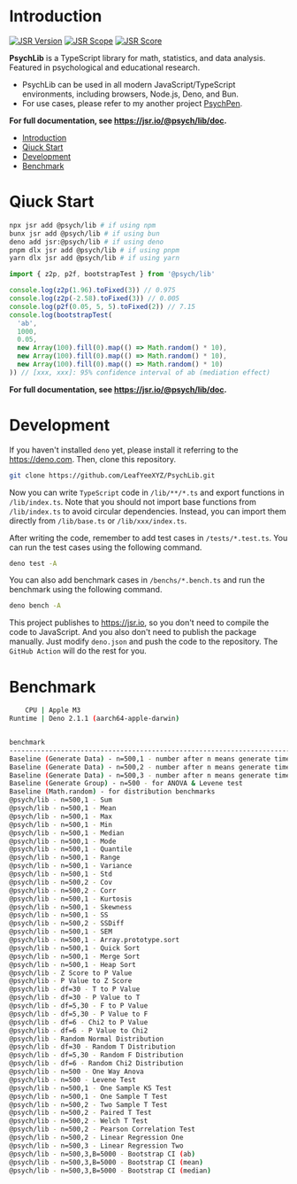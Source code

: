 # Introduction

[![JSR Version](https://jsr.io/badges/@psych/lib)](https://jsr.io/@psych/lib) [![JSR Scope](https://jsr.io/badges/@psych)](https://jsr.io/@psych) [![JSR Score](https://jsr.io/badges/@psych/lib/score)](https://jsr.io/@psych/lib/score)

**PsychLib** is a TypeScript library for math, statistics, and data analysis. Featured in psychological and educational research.

- PsychLib can be used in all modern JavaScript/TypeScript environments, including browsers, Node.js, Deno, and Bun.
- For use cases, please refer to my another project [PsychPen](https://github.com/LeafYeeXYZ/PsychPen).

**For full documentation, see <https://jsr.io/@psych/lib/doc>.**

- [Introduction](#introduction)
- [Qiuck Start](#qiuck-start)
- [Development](#development)
- [Benchmark](#benchmark)

# Qiuck Start

```bash
npx jsr add @psych/lib # if using npm
bunx jsr add @psych/lib # if using bun
deno add jsr:@psych/lib # if using deno
pnpm dlx jsr add @psych/lib # if using pnpm
yarn dlx jsr add @psych/lib # if using yarn
```

```typescript
import { z2p, p2f, bootstrapTest } from '@psych/lib'

console.log(z2p(1.96).toFixed(3)) // 0.975
console.log(z2p(-2.58).toFixed(3)) // 0.005
console.log(p2f(0.05, 5, 5).toFixed(2)) // 7.15
console.log(bootstrapTest(
  'ab',
  1000,
  0.05,
  new Array(100).fill(0).map(() => Math.random() * 10),
  new Array(100).fill(0).map(() => Math.random() * 10),
  new Array(100).fill(0).map(() => Math.random() * 10)
)) // [xxx, xxx]: 95% confidence interval of ab (mediation effect)
```

**For full documentation, see <https://jsr.io/@psych/lib/doc>.**

# Development

If you haven't installed `deno` yet, please install it referring to the <https://deno.com>. Then, clone this repository.

```bash
git clone https://github.com/LeafYeeXYZ/PsychLib.git
```

Now you can write `TypeScript` code in `/lib/**/*.ts` and export functions in `/lib/index.ts`. Note that you should not import base functions from `/lib/index.ts` to avoid circular dependencies. Instead, you can import them directly from `/lib/base.ts` or `/lib/xxx/index.ts`.

After writing the code, remember to add test cases in `/tests/*.test.ts`. You can run the test cases using the following command.

```bash
deno test -A
```

You can also add benchmark cases in `/benchs/*.bench.ts` and run the benchmark using the following command.

```bash
deno bench -A
```

This project publishes to <https://jsr.io>, so you don't need to compile the code to JavaScript. And you also don't need to publish the package manually. Just modify `deno.json` and push the code to the repository. The `GitHub Action` will do the rest for you.

# Benchmark

```bash
    CPU | Apple M3
Runtime | Deno 2.1.1 (aarch64-apple-darwin)


benchmark                                                                  time/iter (avg)        iter/s      (min … max)           p75      p99     p995
-------------------------------------------------------------------------- ----------------------------- --------------------- --------------------------
Baseline (Generate Data) - n=500,1 - number after n means generate times            8.5 µs       117,900 (  7.0 µs … 119.3 µs)   8.3 µs  12.6 µs  16.2 µs
Baseline (Generate Data) - n=500,2 - number after n means generate times           17.8 µs        56,030 ( 14.4 µs …  95.2 µs)  19.2 µs  27.0 µs  61.9 µs
Baseline (Generate Data) - n=500,3 - number after n means generate times           28.6 µs        34,940 ( 21.9 µs … 108.6 µs)  33.8 µs  68.5 µs  77.5 µs
Baseline (Generate Group) - n=500 - for ANOVA & Levene test                         9.8 µs       102,300 (  8.0 µs … 392.2 µs)   9.6 µs  13.4 µs  16.7 µs
Baseline (Math.random) - for distribution benchmarks                                3.9 ns   256,800,000 (  3.2 ns … 163.8 ns)   3.6 ns  10.2 ns  14.4 ns
@psych/lib - n=500,1 - Sum                                                          9.6 µs       104,000 (  7.3 µs … 128.2 µs)  11.1 µs  14.0 µs  14.9 µs
@psych/lib - n=500,1 - Mean                                                         9.5 µs       105,000 (  7.2 µs …  99.2 µs)  11.0 µs  13.4 µs  14.6 µs
@psych/lib - n=500,1 - Max                                                          9.2 µs       108,100 (  8.6 µs …  14.5 µs)   8.8 µs  14.5 µs  14.5 µs
@psych/lib - n=500,1 - Min                                                          8.9 µs       112,900 (  8.6 µs …  11.0 µs)   8.8 µs  11.0 µs  11.0 µs
@psych/lib - n=500,1 - Median                                                      32.0 µs        31,260 ( 27.0 µs … 171.2 µs)  33.7 µs  39.1 µs  43.4 µs
@psych/lib - n=500,1 - Mode                                                        53.3 µs        18,770 ( 45.3 µs … 433.4 µs)  54.2 µs  80.0 µs 122.0 µs
@psych/lib - n=500,1 - Quantile                                                    33.5 µs        29,890 ( 27.1 µs …   1.6 ms)  33.5 µs  64.1 µs 116.2 µs
@psych/lib - n=500,1 - Range                                                        9.6 µs       104,300 (  7.6 µs … 215.7 µs)   9.2 µs  14.1 µs  15.9 µs
@psych/lib - n=500,1 - Variance                                                    10.0 µs       100,200 (  7.5 µs … 128.9 µs)   9.2 µs  17.2 µs  18.8 µs
@psych/lib - n=500,1 - Std                                                          9.4 µs       106,200 (  7.6 µs … 118.0 µs)   9.2 µs  13.0 µs  14.6 µs
@psych/lib - n=500,2 - Cov                                                         20.1 µs        49,630 ( 15.2 µs … 169.2 µs)  22.1 µs  28.8 µs  42.9 µs
@psych/lib - n=500,2 - Corr                                                        21.8 µs        45,790 ( 15.8 µs … 163.7 µs)  24.8 µs  36.2 µs  39.0 µs
@psych/lib - n=500,1 - Kurtosis                                                    26.4 µs        37,930 ( 23.1 µs … 180.0 µs)  27.4 µs  34.0 µs  36.7 µs
@psych/lib - n=500,1 - Skewness                                                    27.9 µs        35,830 ( 23.2 µs …   1.1 ms)  27.8 µs  63.3 µs 115.4 µs
@psych/lib - n=500,1 - SS                                                           9.9 µs       101,400 (  7.6 µs … 146.5 µs)   9.2 µs  16.5 µs  18.2 µs
@psych/lib - n=500,2 - SSDiff                                                      20.4 µs        49,080 ( 14.8 µs … 134.5 µs)  24.5 µs  30.3 µs  35.3 µs
@psych/lib - n=500,1 - SEM                                                          9.5 µs       105,500 (  7.7 µs … 127.5 µs)   9.2 µs  13.1 µs  14.8 µs
@psych/lib - n=500,1 - Array.prototype.sort                                        68.8 µs        14,540 ( 60.0 µs … 170.8 µs)  69.1 µs  85.5 µs 140.9 µs
@psych/lib - n=500,1 - Quick Sort                                                  31.9 µs        31,360 ( 27.2 µs … 157.2 µs)  33.5 µs  39.5 µs  41.2 µs
@psych/lib - n=500,1 - Merge Sort                                                  44.0 µs        22,710 ( 37.9 µs … 487.2 µs)  45.2 µs  59.7 µs 102.0 µs
@psych/lib - n=500,1 - Heap Sort                                                   59.4 µs        16,840 ( 43.9 µs …   2.5 ms)  51.6 µs 275.4 µs 450.1 µs
@psych/lib - Z Score to P Value                                                     8.0 ns   125,500,000 (  6.4 ns … 208.5 ns)   6.6 ns  46.9 ns  69.0 ns
@psych/lib - P Value to Z Score                                                    14.9 ns    66,960,000 ( 13.2 ns …  29.1 ns)  14.8 ns  20.8 ns  21.8 ns
@psych/lib - df=30 - T to P Value                                                 114.7 ns     8,722,000 (107.5 ns … 129.9 ns) 116.4 ns 124.9 ns 125.9 ns
@psych/lib - df=30 - P Value to T                                                 559.5 ns     1,787,000 (525.6 ns … 609.8 ns) 565.9 ns 588.2 ns 609.8 ns
@psych/lib - df=5,30 - F to P Value                                                94.7 ns    10,560,000 ( 87.1 ns … 108.0 ns)  94.7 ns 101.7 ns 107.2 ns
@psych/lib - df=5,30 - P Value to F                                               560.4 ns     1,784,000 (519.5 ns … 567.7 ns) 564.7 ns 567.7 ns 567.7 ns
@psych/lib - df=6 - Chi2 to P Value                                                42.2 ns    23,690,000 ( 39.0 ns …  68.2 ns)  42.5 ns  50.0 ns  55.3 ns
@psych/lib - df=6 - P Value to Chi2                                               403.1 ns     2,481,000 (380.6 ns … 420.5 ns) 411.8 ns 420.1 ns 420.5 ns
@psych/lib - Random Normal Distribution                                            15.8 ns    63,490,000 ( 13.5 ns …  29.3 ns)  15.7 ns  21.3 ns  22.0 ns
@psych/lib - df=30 - Random T Distribution                                        131.1 ns     7,626,000 (121.6 ns … 142.5 ns) 133.3 ns 140.7 ns 141.9 ns
@psych/lib - df=5,30 - Random F Distribution                                      193.6 ns     5,165,000 (179.7 ns … 207.1 ns) 198.8 ns 206.2 ns 206.3 ns
@psych/lib - df=6 - Random Chi2 Distribution                                       95.4 ns    10,480,000 ( 87.5 ns … 106.8 ns)  96.8 ns 103.4 ns 103.8 ns
@psych/lib - n=500 - One Way Anova                                                 26.3 µs        38,080 ( 19.8 µs … 167.0 µs)  27.9 µs  33.5 µs  54.1 µs
@psych/lib - n=500 - Levene Test                                                   60.7 µs        16,460 ( 53.0 µs … 218.5 µs)  61.2 µs  73.6 µs 128.2 µs
@psych/lib - n=500,1 - One Sample KS Test                                          75.9 µs        13,180 ( 66.7 µs … 187.6 µs)  75.5 µs 136.6 µs 143.0 µs
@psych/lib - n=500,1 - One Sample T Test                                           10.5 µs        94,860 (  8.5 µs … 132.9 µs)  10.1 µs  16.8 µs  17.2 µs
@psych/lib - n=500,2 - Two Sample T Test                                           26.1 µs        38,290 ( 17.4 µs … 149.9 µs)  33.2 µs  35.2 µs  40.0 µs
@psych/lib - n=500,2 - Paired T Test                                               23.5 µs        42,640 ( 18.7 µs … 133.3 µs)  26.6 µs  29.9 µs  45.1 µs
@psych/lib - n=500,2 - Welch T Test                                                23.9 µs        41,870 ( 16.8 µs … 125.9 µs)  27.9 µs  35.2 µs  39.1 µs
@psych/lib - n=500,2 - Pearson Correlation Test                                    20.9 µs        47,790 ( 17.0 µs … 127.9 µs)  24.3 µs  33.2 µs  36.0 µs
@psych/lib - n=500,2 - Linear Regression One                                       32.7 µs        30,560 ( 21.3 µs … 126.2 µs)  46.2 µs  49.1 µs  76.2 µs
@psych/lib - n=500,3 - Linear Regression Two                                       67.6 µs        14,800 ( 40.8 µs … 171.2 µs)  72.1 µs  92.5 µs 138.6 µs
@psych/lib - n=500,3,B=5000 - Bootstrap CI (ab)                                    71.1 ms          14.1 ( 65.1 ms …  79.5 ms)  75.2 ms  79.5 ms  79.5 ms
@psych/lib - n=500,3,B=5000 - Bootstrap CI (mean)                                  38.0 ms          26.3 ( 35.8 ms …  40.7 ms)  38.9 ms  40.7 ms  40.7 ms
@psych/lib - n=500,3,B=5000 - Bootstrap CI (median)                               144.2 ms           6.9 (143.3 ms … 146.0 ms) 145.0 ms 146.0 ms 146.0 ms
```

